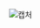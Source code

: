 ![캡처](https://user-images.githubusercontent.com/101091207/202062131-5fff7702-fc5a-4267-81ed-aa37c1ff741b.PNG)
